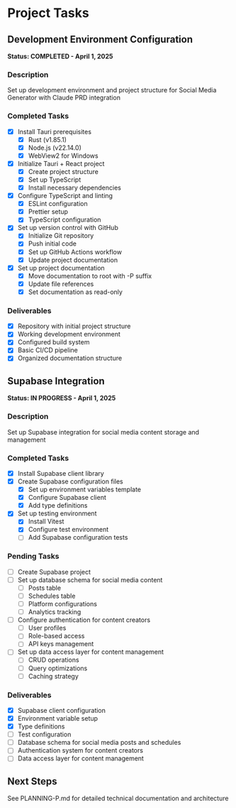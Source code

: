 # Project Tasks

## Development Environment Configuration
**Status: COMPLETED - April 1, 2025**

### Description
Set up development environment and project structure for Social Media Generator with Claude PRD integration

### Completed Tasks
- [x] Install Tauri prerequisites
  - [x] Rust (v1.85.1)
  - [x] Node.js (v22.14.0)
  - [x] WebView2 for Windows
- [x] Initialize Tauri + React project
  - [x] Create project structure
  - [x] Set up TypeScript
  - [x] Install necessary dependencies
- [x] Configure TypeScript and linting
  - [x] ESLint configuration
  - [x] Prettier setup
  - [x] TypeScript configuration
- [x] Set up version control with GitHub
  - [x] Initialize Git repository
  - [x] Push initial code
  - [x] Set up GitHub Actions workflow
  - [x] Update project documentation
- [x] Set up project documentation
  - [x] Move documentation to root with -P suffix
  - [x] Update file references
  - [x] Set documentation as read-only

### Deliverables
- [x] Repository with initial project structure
- [x] Working development environment
- [x] Configured build system
- [x] Basic CI/CD pipeline
- [x] Organized documentation structure

## Supabase Integration
**Status: IN PROGRESS - April 1, 2025**

### Description
Set up Supabase integration for social media content storage and management

### Completed Tasks
- [x] Install Supabase client library
- [x] Create Supabase configuration files
  - [x] Set up environment variables template
  - [x] Configure Supabase client
  - [x] Add type definitions
- [x] Set up testing environment
  - [x] Install Vitest
  - [x] Configure test environment
  - [ ] Add Supabase configuration tests

### Pending Tasks
- [ ] Create Supabase project
- [ ] Set up database schema for social media content
  - [ ] Posts table
  - [ ] Schedules table
  - [ ] Platform configurations
  - [ ] Analytics tracking
- [ ] Configure authentication for content creators
  - [ ] User profiles
  - [ ] Role-based access
  - [ ] API keys management
- [ ] Set up data access layer for content management
  - [ ] CRUD operations
  - [ ] Query optimizations
  - [ ] Caching strategy

### Deliverables
- [x] Supabase client configuration
- [x] Environment variable setup
- [x] Type definitions
- [ ] Test configuration
- [ ] Database schema for social media posts and schedules
- [ ] Authentication system for content creators
- [ ] Data access layer for content management

## Next Steps
See PLANNING-P.md for detailed technical documentation and architecture 
